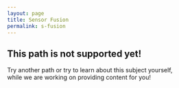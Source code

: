```yaml
---
layout: page
title: Sensor Fusion
permalink: s-fusion
---
```

## This path is not supported yet!

Try another path or try to learn about this subject yourself,  
while we are working on providing content for you! 
